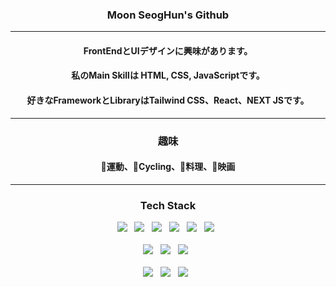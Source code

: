 <div align="center">
   <h3>Moon SeogHun's Github</h3>
   <hr/>
   <h4>FrontEndとUIデザインに興味があります。</h4>
   <h4>私のMain Skillは HTML, CSS, JavaScriptです。</h4>
   <h4>好きなFrameworkとLibraryはTailwind CSS、React、NEXT JSです。</h4>
   <hr/>
   <h3>趣味</h3>
   <h4>💪運動、🚴Cycling、🍳料理、🎥映画</h4>
   <hr/>
   <h3>Tech Stack</h3>
   <img src="https://img.shields.io/badge/HTML5-E34F26?style=flat&logo=html5&logoColor=white"/>&nbsp;&nbsp;
   <img src="https://img.shields.io/badge/CSS-blue?style=flat&logo=css3&logoColor=white"/>&nbsp;&nbsp;
   <img src="https://img.shields.io/badge/JavaScript-yellow?style=flat&logo=javascript&logoColor=white"/>&nbsp;&nbsp;
   <img src="https://img.shields.io/badge/React-white?style=flat&logo=react&logoColor=skyblue"/>&nbsp;&nbsp;
   <img src="https://img.shields.io/badge/TypeScript-blue?style=flat&logo=typescript&logoColor=white"/>&nbsp;&nbsp;
   <img src="https://img.shields.io/badge/Tailwind CSS-white?style=flat&logo=tailwindcss&logoColor=skyblue"/>&nbsp;&nbsp;
   <br/>
   <br/>
   <img src="https://img.shields.io/badge/Next.js-000000?style=flat&logo=Next.js&logoColor=white"/>&nbsp;&nbsp;
   <img src="https://img.shields.io/badge/React Query-002A47?style=flat&logo=React Query&logoColor=#FF4154"/>&nbsp;&nbsp;
   <img src="https://img.shields.io/badge/MySQL-417399?style=flat&logo=MySQL&logoColor=white"/>&nbsp;&nbsp;
   <br/>
   <br/>
   <img src="https://img.shields.io/badge/Notion-white?style=flat&logo=notion&logoColor=black"/>&nbsp;&nbsp;
   <img src="https://img.shields.io/badge/Slack-360D38?style=flat&logo=slack&logoColor=red"/>&nbsp;&nbsp;
   <img src="https://img.shields.io/badge/GitHub-5C5C5C?style=flat&logo=github&logoColor=black"/>&nbsp;&nbsp;
</div>
